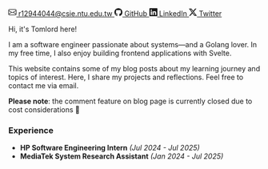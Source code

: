<div class="flex gap-2 flex-wrap">
	<a href="mailto:r12944044@csie.ntu.edu.tw" class="inline-flex items-center gap-1 text-gray-700 hover:text-gray-900">
		<svg xmlns="http://www.w3.org/2000/svg" width="16" height="16" fill="currentColor" viewBox="0 0 16 16" class="inline">
			<path d="M0 4a2 2 0 0 1 2-2h12a2 2 0 0 1 2 2v8a2 2 0 0 1-2 2H2a2 2 0 0 1-2-2V4Zm2-1a1 1 0 0 0-1 1v.217l7 4.2 7-4.2V4a1 1 0 0 0-1-1H2Zm13 2.383-4.708 2.825L15 11.105V5.383Zm-.034 6.876-5.64-3.471L8 9.583l-1.326-.795-5.64 3.47A1 1 0 0 0 2 13h12a1 1 0 0 0 .966-.741ZM1 11.105l4.708-2.897L1 5.383v5.722Z"/>
		</svg>
		r12944044@csie.ntu.edu.tw
	</a>
	<!-- github -->
	<a href="https://github.com/Tomlord1122" class="inline-flex items-center gap-1 text-gray-700 hover:text-gray-900">
		<svg xmlns="http://www.w3.org/2000/svg" width="16" height="16" fill="currentColor" viewBox="0 0 16 16" class="inline">
			<path d="M8 0C3.58 0 0 3.58 0 8c0 3.54 2.29 6.53 5.47 7.59.4.07.55-.17.55-.38 0-.19-.01-.82-.01-1.49-2.01.37-2.53-.49-2.69-.94-.09-.23-.48-.94-.82-1.13-.28-.15-.68-.52-.01-.53.63-.01 1.08.58 1.23.82.72 1.21 1.87.87 2.33.66.07-.52.28-.87.51-1.07-1.78-.2-3.64-.89-3.64-3.95 0-.87.31-1.59.82-2.15-.08-.2-.36-1.02.08-2.12 0 0 .67-.21 2.2.82.64-.18 1.32-.27 2-.27.68 0 1.36.09 2 .27 1.53-1.04 2.2-.82 2.2-.82.44 1.1.16 1.92.08 2.12.51.56.82 1.27.82 2.15 0 3.07-1.87 3.75-3.65 3.95.29.25.54.73.54 1.48 0 1.07-.01 1.93-.01 2.2 0 .21.15.46.55.38A8.012 8.012 0 0 0 16 8c0-4.42-3.58-8-8-8z"/>
		</svg>
		GitHub
	</a>
	<!-- linkedin -->
	<a href="https://www.linkedin.com/in/hsiu-chi-liu-218a281b4/" class="inline-flex items-center gap-1 text-gray-700 hover:text-gray-900 ml-3">
		<svg xmlns="http://www.w3.org/2000/svg" width="16" height="16" fill="currentColor" viewBox="0 0 16 16" class="inline">
			<path d="M0 1.146C0 .513.526 0 1.175 0h13.65C15.474 0 16 .513 16 1.146v13.708c0 .633-.526 1.146-1.175 1.146H1.175C.526 16 0 15.487 0 14.854V1.146zm4.943 12.248V6.169H2.542v7.225h2.401zm-1.2-8.212c.837 0 1.358-.554 1.358-1.248-.015-.709-.52-1.248-1.342-1.248-.822 0-1.359.54-1.359 1.248 0 .694.521 1.248 1.327 1.248h.016zm4.908 8.212V9.359c0-.216.016-.432.08-.586.173-.431.568-.878 1.232-.878.869 0 1.216.662 1.216 1.634v3.865h2.401V9.25c0-2.22-1.184-3.252-2.764-3.252-1.274 0-1.845.7-2.165 1.193v.025h-.016a5.54 5.54 0 0 1 .016-.025V6.169h-2.4c.03.678 0 7.225 0 7.225h2.4z"/>
		</svg>
		LinkedIn
	</a>
	<a href="https://x.com/0xtomlord1122" class="inline-flex items-center gap-1 text-gray-700 hover:text-gray-900 ml-3">
		<svg xmlns="http://www.w3.org/2000/svg" width="16" height="16" fill="currentColor" viewBox="0 0 16 16" class="inline">
			<path d="M12.6.75h2.454l-5.36 6.142L16 15.25h-4.937l-3.867-5.07-4.425 5.07H.316l5.733-6.57L0 .75h5.063l3.495 4.633L12.601.75Zm-.86 13.028h1.36L4.323 2.145H2.865l8.875 11.633Z"/>
		</svg>
		Twitter
	</a>
</div>

<!-- About me -->

Hi, it's Tomlord here!

I am a software engineer passionate about systems—and a Golang lover. In my free time, I also enjoy building frontend applications with Svelte.

This website contains some of my blog posts about my learning journey and topics of interest. Here, I share my projects and reflections. Feel free to contact me via email.

**Please note**: the comment feature on blog page is currently closed due to cost considerations 🥲

### Experience

- **HP Software Engineering Intern** _(Jul 2024 - Jul 2025)_
- **MediaTek System Research Assistant** _(Jan 2024 - Jul 2025)_